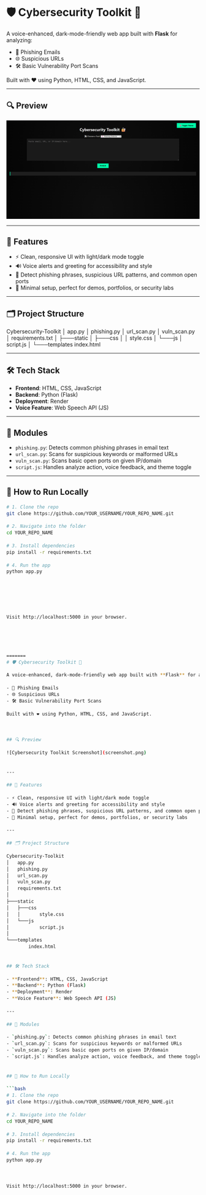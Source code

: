 # 🛡️ Cybersecurity Toolkit 🔐

A voice-enhanced, dark-mode-friendly web app built with **Flask** for analyzing:

- 📩 Phishing Emails  
- 🌐 Suspicious URLs  
- 🛠️ Basic Vulnerability Port Scans  

Built with ❤️ using Python, HTML, CSS, and JavaScript.

---

## 🔍 Preview

![Cybersecurity Toolkit Screenshot](screenshot.png)

---

## 🚀 Features

- ⚡ Clean, responsive UI with light/dark mode toggle  
- 🔊 Voice alerts and greeting for accessibility and style  
- 🔐 Detect phishing phrases, suspicious URL patterns, and common open ports  
- 🎯 Minimal setup, perfect for demos, portfolios, or security labs  

---

## 🗂️ Project Structure


Cybersecurity-Toolkit
│   app.py
│   phishing.py
│   url_scan.py
│   vuln_scan.py
│   requirements.txt
│
├───static
│   ├───css
│   │       style.css
│   └───js
│           script.js
│
└───templates
        index.html



---

## 🛠️ Tech Stack

- **Frontend**: HTML, CSS, JavaScript  
- **Backend**: Python (Flask)  
- **Deployment**: Render  
- **Voice Feature**: Web Speech API (JS)

---

## 🧠 Modules

- `phishing.py`: Detects common phishing phrases in email text  
- `url_scan.py`: Scans for suspicious keywords or malformed URLs  
- `vuln_scan.py`: Scans basic open ports on given IP/domain  
- `script.js`: Handles analyze action, voice feedback, and theme toggle  

---

## 🧪 How to Run Locally

```bash
# 1. Clone the repo
git clone https://github.com/YOUR_USERNAME/YOUR_REPO_NAME.git

# 2. Navigate into the folder
cd YOUR_REPO_NAME

# 3. Install dependencies
pip install -r requirements.txt

# 4. Run the app
python app.py






Visit http://localhost:5000 in your browser.





=======
# 🛡️ Cybersecurity Toolkit 🔐

A voice-enhanced, dark-mode-friendly web app built with **Flask** for analyzing:

- 📩 Phishing Emails
- 🌐 Suspicious URLs
- 🛠️ Basic Vulnerability Port Scans

Built with ❤️ using Python, HTML, CSS, and JavaScript.



## 🔍 Preview

![Cybersecurity Toolkit Screenshot](screenshot.png)


---

## 🚀 Features

- ⚡ Clean, responsive UI with light/dark mode toggle
- 🔊 Voice alerts and greeting for accessibility and style
- 🔐 Detect phishing phrases, suspicious URL patterns, and common open ports
- 🎯 Minimal setup, perfect for demos, portfolios, or security labs

---

## 🗂️ Project Structure

Cybersecurity-Toolkit
│   app.py
│   phishing.py
│   url_scan.py
│   vuln_scan.py
│   requirements.txt
│
├───static
│   ├───css
│   │       style.css
│   └───js
│           script.js
│
└───templates
        index.html


## 🛠️ Tech Stack

- **Frontend**: HTML, CSS, JavaScript  
- **Backend**: Python (Flask)  
- **Deployment**: Render  
- **Voice Feature**: Web Speech API (JS)  

---

## 🧠 Modules

- `phishing.py`: Detects common phishing phrases in email text
- `url_scan.py`: Scans for suspicious keywords or malformed URLs
- `vuln_scan.py`: Scans basic open ports on given IP/domain
- `script.js`: Handles analyze action, voice feedback, and theme toggle


## 🧪 How to Run Locally

```bash
# 1. Clone the repo
git clone https://github.com/YOUR_USERNAME/YOUR_REPO_NAME.git

# 2. Navigate into the folder
cd YOUR_REPO_NAME

# 3. Install dependencies
pip install -r requirements.txt

# 4. Run the app
python app.py



Visit http://localhost:5000 in your browser.

